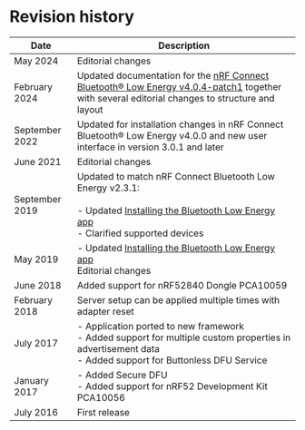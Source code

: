 # Revision history

| Date       | Description |
|------------|-------------|
| May 2024   | Editorial changes |
| February 2024 | Updated documentation for the [nRF Connect Bluetooth® Low Energy v4.0.4-patch1](https://github.com/NordicSemiconductor/pc-nrfconnect-ble/blob/main/Changelog.md#404-patch1---2023-09-05) together with several editorial changes to structure and layout |
| September 2022 | Updated for installation changes in nRF Connect Bluetooth® Low Energy v4.0.0 and new user interface in version 3.0.1 and later |
| June 2021 | Editorial changes |
| September 2019   | Updated to match nRF Connect Bluetooth Low Energy v2.3.1:</br></br>- Updated [Installing the Bluetooth Low Energy app](installing.md)</br>- Clarified supported devices |
| May 2019   | - Updated [Installing the Bluetooth Low Energy app](installing.md)</br> Editorial changes |
| June 2018   | Added support for nRF52840 Dongle PCA10059 |
| February 2018   | Server setup can be applied multiple times with adapter reset |
| July 2017   | - Application ported to new framework</br>- Added support for multiple custom properties in advertisement data</br>- Added support for Buttonless DFU Service |
| January 2017   | - Added Secure DFU</br>- Added support for nRF52 Development Kit PCA10056 |
| July 2016   | First release |
